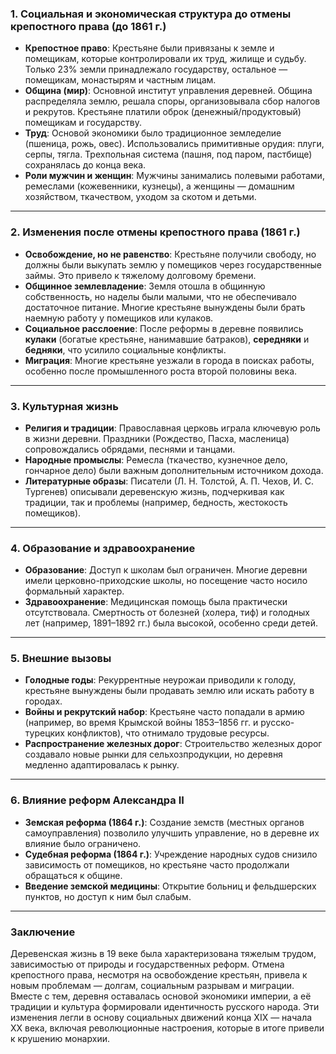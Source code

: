 
### **1. Социальная и экономическая структура до отмены крепостного права (до 1861 г.)**
- **Крепостное право**: Крестьяне были привязаны к земле и помещикам, которые контролировали их труд, жилище и судьбу. Только 23% земли принадлежало государству, остальное — помещикам, монастырям и частным лицам.
- **Община (мир)**: Основной институт управления деревней. Община распределяла землю, решала споры, организовывала сбор налогов и рекрутов. Крестьяне платили оброк (денежный/продуктовый) помещикам и государству.
- **Труд**: Основой экономики было традиционное земледелие (пшеница, рожь, овес). Использовались примитивные орудия: плуги, серпы, тягла. Трехпольная система (пашня, под паром, пастбище) сохранялась до конца века.
- **Роли мужчин и женщин**: Мужчины занимались полевыми работами, ремеслами (кожевенники, кузнецы), а женщины — домашним хозяйством, ткачеством, уходом за скотом и детьми.

---

### **2. Изменения после отмены крепостного права (1861 г.)**
- **Освобождение, но не равенство**: Крестьяне получили свободу, но должны были выкупать землю у помещиков через государственные займы. Это привело к тяжелому долговому бремени.
- **Общинное землевладение**: Земля отошла в общинную собственность, но наделы были малыми, что не обеспечивало достаточное питание. Многие крестьяне вынуждены были брать наемную работу у помещиков или кулаков.
- **Социальное расслоение**: После реформы в деревне появились **кулаки** (богатые крестьяне, нанимавшие батраков), **середняки** и **бедняки**, что усилило социальные конфликты.
- **Миграция**: Многие крестьяне уезжали в города в поисках работы, особенно после промышленного роста второй половины века.

---

### **3. Культурная жизнь**
- **Религия и традиции**: Православная церковь играла ключевую роль в жизни деревни. Праздники (Рождество, Пасха, масленица) сопровождались обрядами, песнями и танцами. 
- **Народные промыслы**: Ремесла (ткачество, кузнечное дело, гончарное дело) были важным дополнительным источником дохода.
- **Литературные образы**: Писатели (Л. Н. Толстой, А. П. Чехов, И. С. Тургенев) описывали деревенскую жизнь, подчеркивая как традиции, так и проблемы (например, бедность, жестокость помещиков).

---

### **4. Образование и здравоохранение**
- **Образование**: Доступ к школам был ограничен. Многие деревни имели церковно-приходские школы, но посещение часто носило формальный характер. 
- **Здравоохранение**: Медицинская помощь была практически отсутствовала. Смертность от болезней (холера, тиф) и голодных лет (например, 1891–1892 гг.) была высокой, особенно среди детей.

---

### **5. Внешние вызовы**
- **Голодные годы**: Рекуррентные неурожаи приводили к голоду, крестьяне вынуждены были продавать землю или искать работу в городах.
- **Войны и рекрутский набор**: Крестьяне часто попадали в армию (например, во время Крымской войны 1853–1856 гг. и русско-турецких конфликтов), что отнимало трудовые ресурсы.
- **Распространение железных дорог**: Строительство железных дорог создавало новые рынки для сельхозпродукции, но деревня медленно адаптировалась к рынку.

---

### **6. Влияние реформ Александра II**
- **Земская реформа (1864 г.)**: Создание земств (местных органов самоуправления) позволило улучшить управление, но в деревне их влияние было ограничено.
- **Судебная реформа (1864 г.)**: Учреждение народных судов снизило зависимость от помещиков, но крестьяне часто продолжали обращаться к общине.
- **Введение земской медицины**: Открытие больниц и фельдшерских пунктов, но доступ к ним был слабым.

---

### **Заключение**
Деревенская жизнь в 19 веке была характеризована тяжелым трудом, зависимостью от природы и государственных реформ. Отмена крепостного права, несмотря на освобождение крестьян, привела к новым проблемам — долгам, социальным разрывам и миграции. Вместе с тем, деревня оставалась основой экономики империи, а её традиции и культура формировали идентичность русского народа. Эти изменения легли в основу социальных движений конца XIX — начала XX века, включая революционные настроения, которые в итоге привели к крушению монархии.

